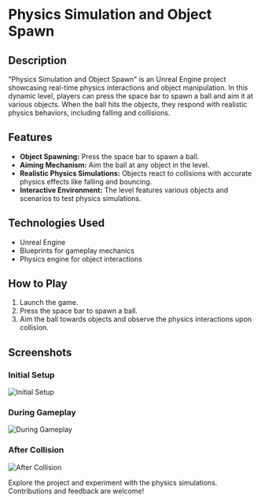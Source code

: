 # Physics Simulation and Object Spawn

## Description

"Physics Simulation and Object Spawn" is an Unreal Engine project showcasing real-time physics interactions and object manipulation. In this dynamic level, players can press the space bar to spawn a ball and aim it at various objects. When the ball hits the objects, they respond with realistic physics behaviors, including falling and collisions.

## Features
- **Object Spawning:** Press the space bar to spawn a ball.
- **Aiming Mechanism:** Aim the ball at any object in the level.
- **Realistic Physics Simulations:** Objects react to collisions with accurate physics effects like falling and bouncing.
- **Interactive Environment:** The level features various objects and scenarios to test physics simulations.

## Technologies Used
- Unreal Engine
- Blueprints for gameplay mechanics
- Physics engine for object interactions

## How to Play
1. Launch the game.
2. Press the space bar to spawn a ball.
3. Aim the ball towards objects and observe the physics interactions upon collision.

## Screenshots

### Initial Setup
![Initial Setup](https://res.cloudinary.com/dpbtfgqvb/image/upload/v1721816617/mdhucnirsf15wne11yxl.png)

### During Gameplay
![During Gameplay](https://res.cloudinary.com/dpbtfgqvb/image/upload/v1721816616/vin8kpebcy5rxlnrmboa.png)

### After Collision
![After Collision](https://res.cloudinary.com/dpbtfgqvb/image/upload/v1721816618/ajftdt52cyugo8byxzhj.png)

Explore the project and experiment with the physics simulations. Contributions and feedback are welcome!
